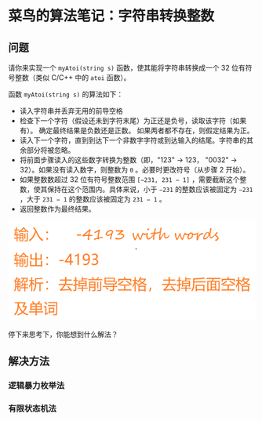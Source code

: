 # 菜鸟的算法笔记：字符串转换整数



## 问题

请你来实现一个 `myAtoi(string s)` 函数，使其能将字符串转换成一个 32 位有符号整数（类似 C/C++ 中的 `atoi` 函数）。

函数 `myAtoi(string s)` 的算法如下：

-   读入字符串并丢弃无用的前导空格
-   检查下一个字符（假设还未到字符末尾）为正还是负号，读取该字符（如果有）。 确定最终结果是负数还是正数。 如果两者都不存在，则假定结果为正。
-   读入下一个字符，直到到达下一个非数字字符或到达输入的结尾。字符串的其余部分将被忽略。
-   将前面步骤读入的这些数字转换为整数（即，"123" -> 123， "0032" -> 32）。如果没有读入数字，则整数为 `0` 。必要时更改符号（从步骤 2 开始）。
-   如果整数数超过 32 位有符号整数范围 `[−231, 231 − 1]` ，需要截断这个整数，使其保持在这个范围内。具体来说，小于 `−231` 的整数应该被固定为 `−231` ，大于 `231 − 1` 的整数应该被固定为 `231 − 1` 。
-   返回整数作为最终结果。

![image-20210621134703790](typora-user-images/image-20210621134703790.png)

停下来思考下，你能想到什么解法？

## 解决方法

### 逻辑暴力枚举法



### 有限状态机法

